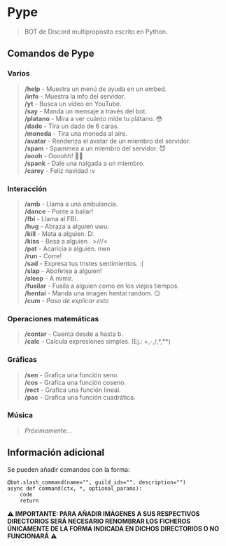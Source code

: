 # Pype
> BOT de Discord multipropósito escrito en Python.

## Comandos de Pype
### Varios
> **/help** - Muestra un menú de ayuda en un embed.<br>
> **/info** - Muestra la info del servidor.<br>
> **/yt** - Busca un vídeo en YouTube.<br>
> **/say** - Manda un mensaje a través del bot.<br>
> **/platano** - Mira a ver cuánto mide tu plátano. 😳<br>
> **/dado** - Tira un dado de 6 caras.<br>
> **/moneda** - Tira una moneda al aire.<br>
> **/avatar** - Renderiza el avatar de un miembro del servidor.<br>
> **/spam** - Spammea a un miembro del servidor. 😈<br>
> **/oooh** - Oooohh! ✋🏼<br>
> **/spank** - Dale una nalgada a un miembro.<br>
> **/carey** - Feliz navidad :v<br>

### Interacción
> **/amb** - Llama a una ambulancia.<br>
> **/dance** - Ponte a bailar!<br>
> **/fbi** - Llama al FBI.<br>
> **/hug** - Abraza a alguien uwu.<br>
> **/kill** - Mata a alguien. D:<br>
> **/kiss** - Besa a alguien . >///<<br>
> **/pat** - Acaricia a alguien. nwn<br>
> **/run** - Corre!<br>
> **/sad** - Expresa tus tristes sentimientos. :(<br>
> **/slap** - Abofetea a alguien!<br>
> **/sleep** - A mimir.<br>
> **/fusilar** - Fusila a alguien como en los viejos tiempos.<br>
> **/hentai** - Manda una imagen hentai random. 😏<br>
> **/cum** - *Paso de explicar esto*<br>

### Operaciones matemáticas
> **/contar** - Cuenta desde a hasta b.<br>
> **/calc** - Calcula expresiones simples. (Ej.: +,-,/,*,**)<br>

### Gráficas
> **/sen** - Grafica una función seno.<br>
> **/cos** - Grafica una función coseno.<br>
> **/rect** - Grafica una función lineal.<br>
> **/pac** - Grafica una función cuadrática.<br>

### Música
> *Próximamente...*<br>

## Información adicional
Se pueden añadir comandos con la forma:

```
@bot.slash_command(name="", guild_ids="", description="")
async def command(ctx, *, optional_params):
    code
    return
```
⚠️ **IMPORTANTE: PARA AÑADIR IMÁGENES A SUS RESPECTIVOS DIRECTORIOS SERÁ NECESARIO RENOMBRAR LOS FICHEROS ÚNICAMENTE DE LA FORMA INDICADA EN DICHOS DIRECTORIOS O NO FUNCIONARÁ** ⚠️
